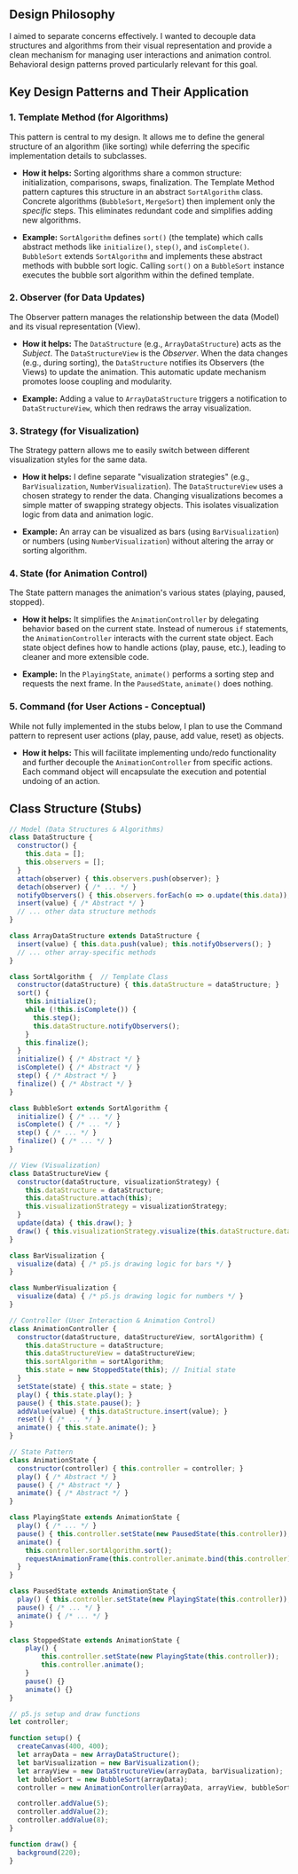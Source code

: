## Design Philosophy

I aimed to separate concerns effectively. I wanted to decouple data structures and algorithms from their visual representation and provide a clean mechanism for managing user interactions and animation control. Behavioral design patterns proved particularly relevant for this goal.

## Key Design Patterns and Their Application

### 1. Template Method (for Algorithms)

This pattern is central to my design. It allows me to define the general structure of an algorithm (like sorting) while deferring the specific implementation details to subclasses.

*   **How it helps:** Sorting algorithms share a common structure: initialization, comparisons, swaps, finalization. The Template Method pattern captures this structure in an abstract `SortAlgorithm` class. Concrete algorithms (`BubbleSort`, `MergeSort`) then implement only the *specific* steps. This eliminates redundant code and simplifies adding new algorithms.

*   **Example:** `SortAlgorithm` defines `sort()` (the template) which calls abstract methods like `initialize()`, `step()`, and `isComplete()`. `BubbleSort` extends `SortAlgorithm` and implements these abstract methods with bubble sort logic. Calling `sort()` on a `BubbleSort` instance executes the bubble sort algorithm within the defined template.

### 2. Observer (for Data Updates)

The Observer pattern manages the relationship between the data (Model) and its visual representation (View).

*   **How it helps:** The `DataStructure` (e.g., `ArrayDataStructure`) acts as the *Subject*. The `DataStructureView` is the *Observer*. When the data changes (e.g., during sorting), the `DataStructure` notifies its Observers (the Views) to update the animation. This automatic update mechanism promotes loose coupling and modularity.

*   **Example:** Adding a value to `ArrayDataStructure` triggers a notification to `DataStructureView`, which then redraws the array visualization.

### 3. Strategy (for Visualization)

The Strategy pattern allows me to easily switch between different visualization styles for the same data.

*   **How it helps:** I define separate "visualization strategies" (e.g., `BarVisualization`, `NumberVisualization`). The `DataStructureView` uses a chosen strategy to render the data. Changing visualizations becomes a simple matter of swapping strategy objects. This isolates visualization logic from data and animation logic.

*   **Example:** An array can be visualized as bars (using `BarVisualization`) or numbers (using `NumberVisualization`) without altering the array or sorting algorithm.

### 4. State (for Animation Control)

The State pattern manages the animation's various states (playing, paused, stopped).

*   **How it helps:** It simplifies the `AnimationController` by delegating behavior based on the current state. Instead of numerous `if` statements, the `AnimationController` interacts with the current state object. Each state object defines how to handle actions (play, pause, etc.), leading to cleaner and more extensible code.

*   **Example:** In the `PlayingState`, `animate()` performs a sorting step and requests the next frame. In the `PausedState`, `animate()` does nothing.

### 5. Command (for User Actions - Conceptual)

While not fully implemented in the stubs below, I plan to use the Command pattern to represent user actions (play, pause, add value, reset) as objects.

*   **How it helps:** This will facilitate implementing undo/redo functionality and further decouple the `AnimationController` from specific actions. Each command object will encapsulate the execution and potential undoing of an action.

## Class Structure (Stubs)

```javascript
// Model (Data Structures & Algorithms)
class DataStructure {
  constructor() {
    this.data = [];
    this.observers = [];
  }
  attach(observer) { this.observers.push(observer); }
  detach(observer) { /* ... */ }
  notifyObservers() { this.observers.forEach(o => o.update(this.data)); }
  insert(value) { /* Abstract */ }
  // ... other data structure methods
}

class ArrayDataStructure extends DataStructure {
  insert(value) { this.data.push(value); this.notifyObservers(); }
  // ... other array-specific methods
}

class SortAlgorithm {  // Template Class
  constructor(dataStructure) { this.dataStructure = dataStructure; }
  sort() {
    this.initialize();
    while (!this.isComplete()) {
      this.step();
      this.dataStructure.notifyObservers();
    }
    this.finalize();
  }
  initialize() { /* Abstract */ }
  isComplete() { /* Abstract */ }
  step() { /* Abstract */ }
  finalize() { /* Abstract */ }
}

class BubbleSort extends SortAlgorithm {
  initialize() { /* ... */ }
  isComplete() { /* ... */ }
  step() { /* ... */ }
  finalize() { /* ... */ }
}

// View (Visualization)
class DataStructureView {
  constructor(dataStructure, visualizationStrategy) {
    this.dataStructure = dataStructure;
    this.dataStructure.attach(this);
    this.visualizationStrategy = visualizationStrategy;
  }
  update(data) { this.draw(); }
  draw() { this.visualizationStrategy.visualize(this.dataStructure.data); }
}

class BarVisualization {
  visualize(data) { /* p5.js drawing logic for bars */ }
}

class NumberVisualization {
  visualize(data) { /* p5.js drawing logic for numbers */ }
}

// Controller (User Interaction & Animation Control)
class AnimationController {
  constructor(dataStructure, dataStructureView, sortAlgorithm) {
    this.dataStructure = dataStructure;
    this.dataStructureView = dataStructureView;
    this.sortAlgorithm = sortAlgorithm;
    this.state = new StoppedState(this); // Initial state
  }
  setState(state) { this.state = state; }
  play() { this.state.play(); }
  pause() { this.state.pause(); }
  addValue(value) { this.dataStructure.insert(value); }
  reset() { /* ... */ }
  animate() { this.state.animate(); }
}

// State Pattern
class AnimationState {
  constructor(controller) { this.controller = controller; }
  play() { /* Abstract */ }
  pause() { /* Abstract */ }
  animate() { /* Abstract */ }
}

class PlayingState extends AnimationState {
  play() { /* ... */ }
  pause() { this.controller.setState(new PausedState(this.controller)); }
  animate() {
    this.controller.sortAlgorithm.sort();
    requestAnimationFrame(this.controller.animate.bind(this.controller));
  }
}

class PausedState extends AnimationState {
  play() { this.controller.setState(new PlayingState(this.controller)); this.controller.animate(); }
  pause() { /* ... */ }
  animate() { /* ... */ }
}

class StoppedState extends AnimationState {
    play() {
        this.controller.setState(new PlayingState(this.controller));
        this.controller.animate();
    }
    pause() {}
    animate() {}
}

// p5.js setup and draw functions
let controller;

function setup() {
  createCanvas(400, 400);
  let arrayData = new ArrayDataStructure();
  let barVisualization = new BarVisualization();
  let arrayView = new DataStructureView(arrayData, barVisualization);
  let bubbleSort = new BubbleSort(arrayData);
  controller = new AnimationController(arrayData, arrayView, bubbleSort);

  controller.addValue(5);
  controller.addValue(2);
  controller.addValue(8);
}

function draw() {
  background(220);
}
